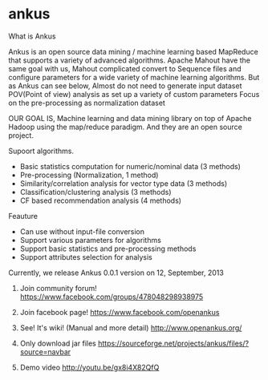 ankus
=====

What is Ankus

Ankus is an open source data mining / machine learning  based MapReduce that supports a variety of advanced algorithms. Apache Mahout have the same goal with us, Mahout complicated convert to Sequence files and configure parameters for a wide variety of machine learning algorithms.
But as Ankus can see below,
Almost do not need to generate input dataset
POV(Point of view) analysis as set up a variety of custom parameters
Focus on the pre-processing as normalization dataset

OUR GOAL IS,
Machine learning and data mining library on top of Apache Hadoop using the map/reduce paradigm. And they are an open source project.

Supoort algorithms.
- Basic statistics computation for numeric/nominal data (3 methods)
- Pre-processing (Normalization, 1 method)
- Similarity/correlation analysis for vector type data (3 methods)
- Classification/clustering analysis (3 methods)
- CF based recommendation analysis (4 methods)

Feauture
- Can use without input-file conversion
- Support various parameters for algorithms
- Support basic statistics and pre-processing methods
- Support attributes selection for analysis


Currently, we release Ankus 0.0.1 version on 12, September, 2013

1. Join community forum! 
https://www.facebook.com/groups/478048298938975

2. Join facebook page! 
https://www.facebook.com/openankus

3. See! It's wiki! (Manual and more detail)
http://www.openankus.org/

4. Only download jar files
https://sourceforge.net/projects/ankus/files/?source=navbar

5. Demo video
http://youtu.be/gx8i4X82QfQ
 
